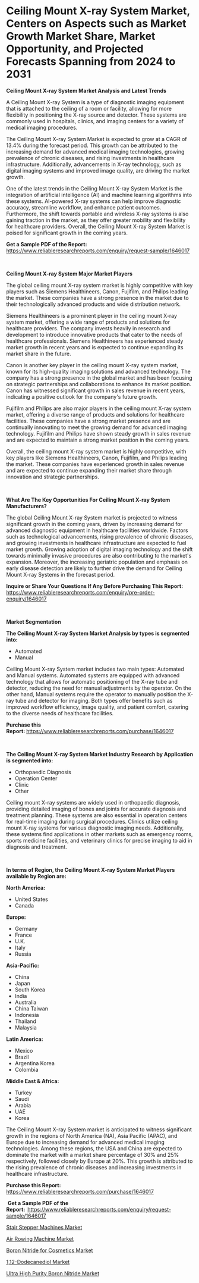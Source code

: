 <p><h1>Ceiling Mount X-ray System Market, Centers on Aspects such as Market Growth Market Share, Market Opportunity, and Projected Forecasts Spanning from 2024 to 2031</h1></p><p><strong>Ceiling Mount X-ray System Market Analysis and Latest Trends</strong></p>
<p><p>A Ceiling Mount X-ray System is a type of diagnostic imaging equipment that is attached to the ceiling of a room or facility, allowing for more flexibility in positioning the X-ray source and detector. These systems are commonly used in hospitals, clinics, and imaging centers for a variety of medical imaging procedures.</p><p>The Ceiling Mount X-ray System Market is expected to grow at a CAGR of 13.4% during the forecast period. This growth can be attributed to the increasing demand for advanced medical imaging technologies, growing prevalence of chronic diseases, and rising investments in healthcare infrastructure. Additionally, advancements in X-ray technology, such as digital imaging systems and improved image quality, are driving the market growth.</p><p>One of the latest trends in the Ceiling Mount X-ray System Market is the integration of artificial intelligence (AI) and machine learning algorithms into these systems. AI-powered X-ray systems can help improve diagnostic accuracy, streamline workflow, and enhance patient outcomes. Furthermore, the shift towards portable and wireless X-ray systems is also gaining traction in the market, as they offer greater mobility and flexibility for healthcare providers. Overall, the Ceiling Mount X-ray System Market is poised for significant growth in the coming years.</p></p>
<p><strong>Get a Sample PDF of the Report:&nbsp;</strong> <a href="https://www.reliableresearchreports.com/enquiry/request-sample/1646017">https://www.reliableresearchreports.com/enquiry/request-sample/1646017</a></p>
<p>&nbsp;</p>
<p><strong>Ceiling Mount X-ray System Major Market Players</strong></p>
<p><p>The global ceiling mount X-ray system market is highly competitive with key players such as Siemens Healthineers, Canon, Fujifilm, and Philips leading the market. These companies have a strong presence in the market due to their technologically advanced products and wide distribution network.</p><p>Siemens Healthineers is a prominent player in the ceiling mount X-ray system market, offering a wide range of products and solutions for healthcare providers. The company invests heavily in research and development to introduce innovative products that cater to the needs of healthcare professionals. Siemens Healthineers has experienced steady market growth in recent years and is expected to continue expanding its market share in the future.</p><p>Canon is another key player in the ceiling mount X-ray system market, known for its high-quality imaging solutions and advanced technology. The company has a strong presence in the global market and has been focusing on strategic partnerships and collaborations to enhance its market position. Canon has witnessed significant growth in sales revenue in recent years, indicating a positive outlook for the company's future growth.</p><p>Fujifilm and Philips are also major players in the ceiling mount X-ray system market, offering a diverse range of products and solutions for healthcare facilities. These companies have a strong market presence and are continually innovating to meet the growing demand for advanced imaging technology. Fujifilm and Philips have shown steady growth in sales revenue and are expected to maintain a strong market position in the coming years.</p><p>Overall, the ceiling mount X-ray system market is highly competitive, with key players like Siemens Healthineers, Canon, Fujifilm, and Philips leading the market. These companies have experienced growth in sales revenue and are expected to continue expanding their market share through innovation and strategic partnerships.</p></p>
<p>&nbsp;</p>
<p><strong>What Are The Key Opportunities For Ceiling Mount X-ray System Manufacturers?</strong></p>
<p><p>The global Ceiling Mount X-ray System market is projected to witness significant growth in the coming years, driven by increasing demand for advanced diagnostic equipment in healthcare facilities worldwide. Factors such as technological advancements, rising prevalence of chronic diseases, and growing investments in healthcare infrastructure are expected to fuel market growth. Growing adoption of digital imaging technology and the shift towards minimally invasive procedures are also contributing to the market's expansion. Moreover, the increasing geriatric population and emphasis on early disease detection are likely to further drive the demand for Ceiling Mount X-ray Systems in the forecast period.</p></p>
<p><strong>Inquire or Share Your Questions If Any Before Purchasing This Report:</strong> <a href="https://www.reliableresearchreports.com/enquiry/pre-order-enquiry/1646017">https://www.reliableresearchreports.com/enquiry/pre-order-enquiry/1646017</a></p>
<p>&nbsp;</p>
<p><strong>Market Segmentation</strong></p>
<p><strong>The Ceiling Mount X-ray System Market Analysis by types is segmented into:</strong></p>
<p><ul><li>Automated</li><li>Manual</li></ul></p>
<p><p>Ceiling Mount X-ray System market includes two main types: Automated and Manual systems. Automated systems are equipped with advanced technology that allows for automatic positioning of the X-ray tube and detector, reducing the need for manual adjustments by the operator. On the other hand, Manual systems require the operator to manually position the X-ray tube and detector for imaging. Both types offer benefits such as improved workflow efficiency, image quality, and patient comfort, catering to the diverse needs of healthcare facilities.</p></p>
<p><strong>Purchase this Report:&nbsp;</strong><a href="https://www.reliableresearchreports.com/purchase/1646017">https://www.reliableresearchreports.com/purchase/1646017</a></p>
<p>&nbsp;</p>
<p><strong>The Ceiling Mount X-ray System Market Industry Research by Application is segmented into:</strong></p>
<p><ul><li>Orthopaedic Diagnosis</li><li>Operation Center</li><li>Clinic</li><li>Other</li></ul></p>
<p><p>Ceiling mount X-ray systems are widely used in orthopaedic diagnosis, providing detailed imaging of bones and joints for accurate diagnosis and treatment planning. These systems are also essential in operation centers for real-time imaging during surgical procedures. Clinics utilize ceiling mount X-ray systems for various diagnostic imaging needs. Additionally, these systems find applications in other markets such as emergency rooms, sports medicine facilities, and veterinary clinics for precise imaging to aid in diagnosis and treatment.</p></p>
<p>&nbsp;</p>
<p><strong>In terms of Region, the Ceiling Mount X-ray System Market Players available by Region are:</strong></p>
<p>
    <p> <strong> North America: </strong>
        <ul>
            <li>United States</li>
            <li>Canada</li>
        </ul>
        </p> 
    <p> <strong> Europe: </strong>
        <ul>
            <li>Germany</li>
            <li>France</li>
            <li>U.K.</li>
            <li>Italy</li>
            <li>Russia</li>
        </ul>
        </p> 
    <p> <strong> Asia-Pacific: </strong>
        <ul>
            <li>China</li>
            <li>Japan</li>
            <li>South Korea</li>
            <li>India</li>
            <li>Australia</li>
            <li>China Taiwan</li>
            <li>Indonesia</li>
            <li>Thailand</li>
            <li>Malaysia</li>
        </ul>
        </p> 
    <p> <strong> Latin America: </strong>
        <ul>
            <li>Mexico</li>
            <li>Brazil</li>
            <li>Argentina Korea</li>
            <li>Colombia</li>
        </ul>
        </p> 
    <p> <strong> Middle East & Africa: </strong>
        <ul>
            <li>Turkey</li>
            <li>Saudi</li>
            <li>Arabia</li>
            <li>UAE</li>
            <li>Korea</li>
        </ul>
    </p>
    </p>
<p><p>The Ceiling Mount X-ray System market is anticipated to witness significant growth in the regions of North America (NA), Asia Pacific (APAC), and Europe due to increasing demand for advanced medical imaging technologies. Among these regions, the USA and China are expected to dominate the market with a market share percentage of 30% and 25% respectively, followed closely by Europe at 20%. This growth is attributed to the rising prevalence of chronic diseases and increasing investments in healthcare infrastructure.</p></p>
<p><strong>Purchase this Report: </strong><a href="https://www.reliableresearchreports.com/purchase/1646017">https://www.reliableresearchreports.com/purchase/1646017</a></p>
<p>&nbsp;<strong>Get a Sample PDF of the Report:&nbsp;&nbsp;</strong><a href="https://www.reliableresearchreports.com/enquiry/request-sample/1646017">https://www.reliableresearchreports.com/enquiry/request-sample/1646017</a></p>
<p><strong></strong></p>
<p><p><a href="https://view.publitas.com/reportprime-1/stair-stepper-machines-market-size-growth-and-forecast-from-2024-2031/">Stair Stepper Machines Market</a></p><p><a href="https://view.publitas.com/reportprime-1/air-rowing-machine-market-research-report-unlocks-analysis-on-the-market-financial-status-market-size-and-market-revenue-upto-2031/">Air Rowing Machine Market</a></p><p><a href="https://adventurous-uranium-ef9.notion.site/Insights-into-Boron-Nitride-for-Cosmetics-Market-Size-Analysing-Market-Share-Trends-and-Growth-fr-c31a72f5c52e4e57b1289a3c46f90d9b">Boron Nitride for Cosmetics Market</a></p><p><a href="https://carnation-joke-41f.notion.site/1-12-Dodecanediol-Market-Size-Growth-Outlook-from-2024-to-2031-projecting-at-Market-s-Trends-Analy-d70f8e1da427436e9c0b9cf562057d48">1,12-Dodecanediol Market</a></p><p><a href="https://extreme-scabiosa-c81.notion.site/Decoding-the-Ultra-High-Purity-Boron-Nitride-Market-A-Deep-Dive-into-the-Latest-Market-Trends-Mark-a492c836d6084f1cada8b6fd48c03e1d">Ultra High Purity Boron Nitride Market</a></p></p>